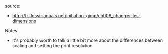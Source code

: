 source:

- <http://fr.flossmanuals.net/initiation-gimp/ch008_changer-les-dimensions>

Notes

- it's probably worth to talk a little bit more about the differences between scaling and setting the print resolution
